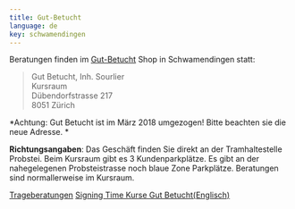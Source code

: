 ```yaml
---
title: Gut-Betucht
language: de
key: schwamendingen
---
```


Beratungen finden im [Gut-Betucht](http://www.gut-betucht.ch/) Shop in Schwamendingen statt:

> Gut Betucht, Inh. Sourlier<br/>
> Kursraum<br/>
> Dübendorfstrasse 217<br/>
> 8051 Zürich

*Achtung: Gut Betucht ist im März 2018 umgezogen! Bitte beachten sie die neue Adresse. *

**Richtungsangaben**: Das Geschäft finden Sie direkt an der Tramhaltestelle Probstei. Beim Kursraum gibt es 3 Kundenparkplätze. Es gibt an der nahegelegenen Probsteistrasse noch blaue Zone Parkplätze. Beratungen sind normallerweise im Kursraum.

<a href="{% link babywearing/index.html %}" role="button" class="btn btn-primary">Trageberatungen</a>
<a href="{% link signingtime/index.html %}" role="button" class="btn btn-primary">Signing Time Kurse Gut Betucht(Englisch)</a>
